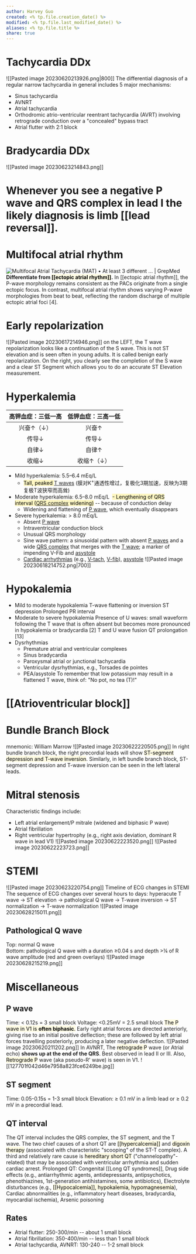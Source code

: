 ```yaml
---
author: Harvey Guo
created: <% tp.file.creation_date() %>
modified: <% tp.file.last_modified_date() %>
aliases: <% tp.file.title %>
share: true
---
```


# Tachycardia DDx
![[Pasted image 20230620213926.png|800]]
The differential diagnosis of a regular narrow tachycardia in general includes 5 major mechanisms: 
- Sinus tachycardia 
- AVNRT 
- Atrial tachycardia 
- Orthodromic atrio-ventricular reentrant tachycardia (AVRT) involving retrograde conduction over a "concealed" bypass tract 
- Atrial flutter with 2:1 block
# Bradycardia DDx
![[Pasted image 20230623214843.png]]
#  Whenever you see a negative P wave and QRS complex in lead I the likely diagnosis is limb [[lead reversal]].
# Multifocal atrial rhythm
![Multifocal Atrial Tachycardia (MAT) • At least 3 different ... | GrepMed](https://img.grepmed.com/uploads/5407/multifocal-tachycardia-ecg-cardiology-diagnosis-original.png)
**Differentiate from <mark style="background: #FFF3A34A;">[[ectopic atrial rhythm]]</mark>.** In [[ectopic atrial rhythm]], the P-wave morphology remains consistent as the PACs originate from a single ectopic focus. In contrast, multifocal atrial rhythm shows varying P-wave morphologies from beat to beat, reflecting the random discharge of multiple ectopic atrial foci [4].
#  Early repolarization
![[Pasted image 20230617214946.png]]
on the LEFT, the T wave repolarization looks like a continuation of the S wave. This is not ST elevation and is seen often in young adults. It is called benign early repolarization. On the right, you clearly see the completion of the S wave and a clear ST Segment which allows you to do an accurate ST Elevation measurement.
# Hyperkalemia
| 高钾血症：三低一高 | 低钾血症：三高一低 |
|:------------------:|:------------------:|
|     兴奋↑（↓）     |       兴奋↑        |
|       传导↓        |       传导↓        |
|       自律↓        |       自律↑        |
|       收缩↓        |     收缩↑（↓）     |
- Mild hyperkalemia: 5.5–6.4 mEq/L 
    - <mark style="background: #FFF3A3A6;">Tall, peaked </mark>[T waves](https://next.amboss.com/us/article/pl0LBT#Z59877cde7bf58740a01493e8f3817758) (膜对K<sup>+</sup>通透性增过，复极化3期加速，反映为3期复极T波狭窄而高耸)
- Moderate hyperkalemia: 6.5–8.0 mEq/L 
<mark style="background: #FFF3A3A6;">    - Lengthening of QRS interval ([QRS complex](https://next.amboss.com/us/article/pl0LBT#Zb6a46f472e496e639cee60c43bd0acbd) widening)</mark> -- because of conduction delay
    - Widening and flattening of [P wave](https://next.amboss.com/us/article/pl0LBT#Z322a8570694c6bce37349457185e57ec), which eventually disappears 
- Severe hyperkalemia: > 8.0 mEq/L 
    - Absent [P wave](https://next.amboss.com/us/article/pl0LBT#Z322a8570694c6bce37349457185e57ec)
    - Intraventricular conduction block
    - Unusual QRS morphology  
    - Sine wave pattern: a sinusoidal pattern with absent [P waves](https://next.amboss.com/us/article/pl0LBT#Z322a8570694c6bce37349457185e57ec) and a wide [QRS complex](https://next.amboss.com/us/article/pl0LBT#Zb6a46f472e496e639cee60c43bd0acbd) that merges with the [T wave](https://next.amboss.com/us/article/pl0LBT#Z59877cde7bf58740a01493e8f3817758); a marker of impending V-Fib and [asystole](https://next.amboss.com/us/article/kN0mYg#Zb4ca67b910308e403b40cd3323e1618d) 
    - [Cardiac arrhythmias](https://next.amboss.com/us/article/7S04af#Ze688ba61de47d1456aee769e72c55a4c) (e.g., [V-tach](https://next.amboss.com/us/article/ES08Yf#Z3ccca87cced54f1e90d29e6b24c625b3), [V-fib](https://next.amboss.com/us/article/vS0AYf#Z72e4dad96c0862961705fabcdf294de3)), [asystole](https://next.amboss.com/us/article/kN0mYg#Zb4ca67b910308e403b40cd3323e1618d)
	![[Pasted image 20230618214752.png|700]]
# Hypokalemia
- Mild to moderate hypokalemia
T-wave flattening  or inversion
ST depression 
Prolonged PR interval
- Moderate to severe hypokalemia
Presence of U waves: small waveform following the T wave that is often absent but becomes more pronounced in hypokalemia or bradycardia  [2]
T and U wave fusion
QT prolongation  [13]
- Dysrhythmias
	- Premature atrial and ventricular complexes
	- Sinus bradycardia
	- Paroxysmal atrial or junctional tachycardia
	- Ventricular dysrhythmias, e.g., Torsades de pointes
	- PEA/asystole
To remember that low potassium may result in a flattened T wave, think of: "No pot, no tea (T)!"
# [[Atrioventricular block]]
# Bundle Branch Block
mnemonic: William Marrow
![[Pasted image 20230622220505.png]]
In right bundle branch block, the right precordial leads will show <mark style="background: #FFF3A34A;">ST-segment depression and T-wave inversion</mark>. Similarly, in left bundle branch block, ST-segment depression and T-wave inversion can be seen in the left lateral leads.
# Mitral stenosis
Characteristic findings include:
- Left atrial enlargement/P mitrale (widened and biphasic P wave)
- Atrial fibrillation  
- Right ventricular hypertrophy (e.g., right axis deviation, dominant R wave in lead V1) 
![[Pasted image 20230622223520.png]]
![[Pasted image 20230622223723.png]]
# STEMI
![[Pasted image 20230623220754.png]]
Timeline of ECG changes in STEMI
The sequence of ECG changes over several hours to days: hyperacute T wave → ST elevation → pathological Q wave → T-wave inversion → ST normalization → T-wave normalization
![[Pasted image 20230628215011.png]]
## Pathological Q wave
Top: normal Q wave  
Bottom: pathological Q wave with a duration ≥0.04 s and depth >¼ of R wave amplitude (red and green overlays)
![[Pasted image 20230628215219.png]]
# Miscellaneous
## P wave
Time: < 0.12s = 3 small block
Voltage: <0.25mV = 2.5 small block
<mark style="background: #FFF3A34A;">The P wave in V1 is **often biphasic**.</mark> Early right atrial forces are directed anteriorly, giving rise to an initial positive deflection; these are followed by left atrial forces travelling posteriorly, producing a later negative deflection.
![[Pasted image 20230620211202.png]]
In AVNRT, The <mark style="background: #FFF3A34A;">retrograde P</mark> wave (or Atrial echo) **shows up at the end of the QRS**. Best observed in lead II or III. Also, <mark style="background: #FFF3A34A;">Retrograde P</mark> wave (aka pseudo-R' wave) is seen in V1.
![[127701f042d46e7958a823fce6249be.jpg]]

## ST segment
Time: 0.05-0.15s = 1-3 small block
Elevation: ≥ 0.1 mV in a limb lead or ≥ 0.2 mV in a precordial lead. 
## QT interval
The QT interval includes the QRS complex, the ST segment, and the T wave.
The two chief causes of a short QT are <mark style="background: #FFF3A34A;">[[hypercalcemia]]</mark> and <mark style="background: #FFF3A34A;">digoxin therapy</mark> (associated with characteristic "scooping" of the ST-T complex). A third and relatively rare cause is <mark style="background: #FFF3A34A;">hereditary short QT</mark> ("channelopathy"-related) that may be associated with ventricular arrhythmia and sudden cardiac arrest.
Prolonged QT: Congenital [[Long QT syndromes]], Drug side effects (e.g., antiarrhythmic agents, antidepressants, antipsychotics, phenothiazines, 1st-generation antihistamines, some antibiotics), Electrolyte disturbances (e.g., <mark style="background: #FFF3A34A;">[[Hypocalcemia]], hypokalemia, hypomagnesemia</mark>), Cardiac abnormalities (e.g., inflammatory heart diseases, bradycardia, myocardial ischemia), Arsenic poisoning
## Rates
- Atrial flutter: 250-300/min -- about 1 small block
- Atrial fibrillation: 350-400/min -- less than 1 small block
- Atrial tachycardia, AVNRT: 130-240 -- 1-2 small block

